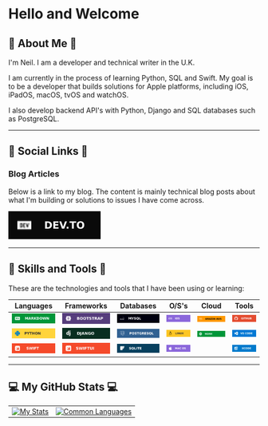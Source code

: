 # Hello and Welcome

## :information_desk_person:  About Me  :information_desk_person:

I'm Neil. I am a developer and technical writer in the U.K.  

I am currently in the process of learning Python, SQL and Swift. My goal is to be a developer that builds solutions for Apple platforms, including iOS, iPadOS, macOS, tvOS and watchOS.

I also develop backend API's with Python, Django and SQL databases such as PostgreSQL.

---

## :iphone: Social Links  :iphone:

### Blog Articles

Below is a link to my blog. The content is mainly technical blog posts about what I'm building or solutions to issues I have come across.

[![Dev.To](/assets/images/social/devto.svg "Dev.To")](https://dev.to/dev_neil_a)

---

## :wrench:  Skills and Tools  :wrench:

These are the technologies and tools that I have been using or learning:  

| Languages | Frameworks | Databases | O/S's | Cloud | Tools |
| :-: | :-: | :-: | :-: | :-: | :-: |
| ![Markdown](/assets/images/badges/markdown.svg "MarkDown") | ![Bootstrap](/assets/images/badges/bootstrap.svg "Bootstrap") | ![MySQL](/assets/images/badges/mysql.svg "MySQL") | ![iOS](/assets/images/badges/ios.svg "iOS") | ![AWS](/assets/images/badges/aws.svg "AWS") | ![GitHub](/assets/images/badges/github.svg "GitHub") |
| ![Python](/assets/images/badges/python.svg "Python") | ![Django](/assets/images/badges/django.svg "Django") | ![PostgreSQL](/assets/images/badges/postgresql.svg "PostgreSQL") | ![Linux](/assets/images/badges/linux.svg "Linux") | ![Nginx](/assets/images/badges/nginx.svg "Nginx") | ![VS Code](/assets/images/badges/vscode.svg "VS Code") |
| ![Swift](/assets/images/badges/swift.svg "Swift") | ![SwiftUI](/assets/images/badges/swiftui.svg "SwiftUI") | ![SQLite](/assets/images/badges/sqlite.svg "SQLite") | ![macOS](/assets/images/badges/macos.svg "macOS") | | ![Xcode](/assets/images/badges/xcode.svg "Xcode") |

---

## :computer:  My GitHub Stats  :computer:

<table>
    <tr>
        <td valign="top">
            <a href="https://github.com/York13Pud?tab=repositories">
                <img alt="My Stats" src="https://github-readme-stats.vercel.app/api?username=York13Pud&show_icons=true&theme=aura" />
            </a>
        </td>
        <td valign="top">
            <a href="https://github.com/York13Pud?tab=repositories">
                <img alt="Common Languages" src="https://github-readme-stats.vercel.app/api/top-langs/?username=York13Pud&layout=compact&theme=aura" />
            </a>
        </td>
    </tr>
</table>
